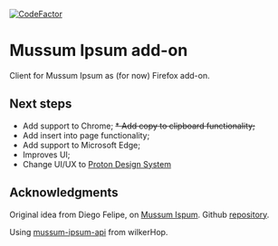 [![CodeFactor](https://www.codefactor.io/repository/github/samuelgrave/mussum-ipsum-addon/badge)](https://www.codefactor.io/repository/github/samuelgrave/mussum-ipsum-addon)

# Mussum Ipsum add-on

Client for Mussum Ipsum as (for now) Firefox add-on.

## Next steps

* Add support to Chrome;
~~* Add copy to clipboard functionality;~~
* Add insert into page functionality;
* Add support to Microsoft Edge;
* Improves UI;
* Change UI/UX to [Proton Design System](http://design.firefox.com/photon/welcome.html)

## Acknowledgments

Original idea from Diego Felipe, on [Mussum Ispum](http://mussumipsum.com/). Github [repository](https://github.com/diegofelipece/mussum-ipsum).

Using [mussum-ipsum-api](https://github.com/wilkerHop/mussum-ipsum-api) from wilkerHop.

